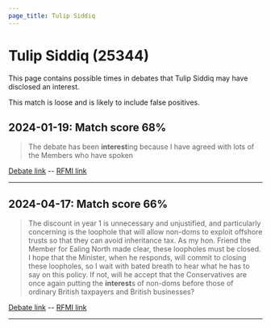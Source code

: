 ```yaml
---
page_title: Tulip Siddiq
---
```


# Tulip Siddiq  (25344)

This page contains possible times in debates that Tulip Siddiq may have disclosed an interest.

This match is loose and is likely to include false positives. 



## 2024-01-19: Match score 68%

>The debate has been **interest**ing because I have agreed with lots of the Members who have spoken

[Debate link](https://www.theyworkforyou.com/debates/?id=2024-01-19b.1157.1)  --  [RFMI link](https://www.theyworkforyou.com/mp/25344/register)


---



## 2024-04-17: Match score 66%

>The discount in year 1 is unnecessary and unjustified, and particularly concerning is the loophole that will allow non-doms to exploit offshore trusts so that they can avoid inheritance tax. As my hon. Friend the Member for Ealing North made clear, these loopholes must be closed. I hope that the Minister, when he responds, will commit to closing these loopholes, so I wait with bated breath to hear what he has to say on this policy. If not, will he accept that the Conservatives are once again putting the **interest**s of non-doms before those of ordinary British taxpayers and British businesses?

[Debate link](https://www.theyworkforyou.com/debates/?id=2024-04-17d.400.1)  --  [RFMI link](https://www.theyworkforyou.com/mp/25344/register)


---

